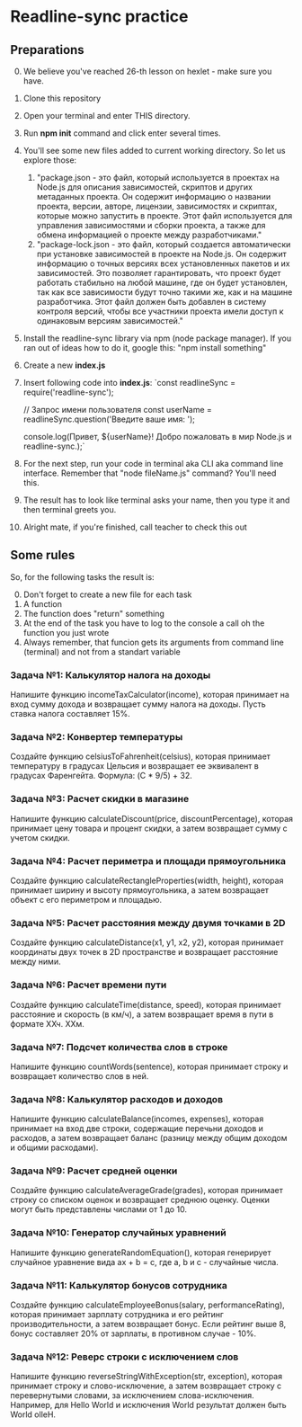 # Readline-sync practice

## Preparations
0. We believe you've reached 26-th lesson on hexlet - make sure you have.
1. Clone this repository
2. Open your terminal and enter THIS directory.
3. Run __npm init__ command and click enter several times.
4. You'll see some new files added to current working directory. So let us explore those: 
    1. "package.json - это файл, который используется в проектах на Node.js для описания зависимостей, скриптов и других метаданных проекта. Он содержит информацию о названии проекта, версии, авторе, лицензии, зависимостях и скриптах, которые можно запустить в проекте. Этот файл используется для управления зависимостями и сборки проекта, а также для обмена информацией о проекте между разработчиками."
    2. "package-lock.json - это файл, который создается автоматически при установке зависимостей в проекте на Node.js. Он содержит информацию о точных версиях всех установленных пакетов и их зависимостей. Это позволяет гарантировать, что проект будет работать стабильно на любой машине, где он будет установлен, так как все зависимости будут точно такими же, как и на машине разработчика. Этот файл должен быть добавлен в систему контроля версий, чтобы все участники проекта имели доступ к одинаковым версиям зависимостей."
5. Install the readline-sync library via npm (node package manager). If you ran out of ideas how to do it, google this: "npm install something"
6. Create a new __index.js__ 
7. Insert following code into __index.js__:
    `const readlineSync = require('readline-sync');

    // Запрос имени пользователя
    const userName = readlineSync.question('Введите ваше имя: ');

    console.log(Привет, ${userName}! Добро пожаловать в мир Node.js и readline-sync.);`

8. For the next step, run your code in terminal aka CLI aka command line interface. Remember that "node fileName.js" command? You'll need this.
9. The result has to look like terminal asks your name, then you type it and then terminal greets you.
10. Alright mate, if you're finished, call teacher to check this out

## Some rules
So, for the following tasks the result is:

0. Don't forget to create a new file for each task
1. A function
2. The function does "return" something
3. At the end of the task you have to log to the console a call oh the function you just wrote
4. Always remember, that funcion gets its arguments from command line (terminal) and not from a standart variable 

### Задача №1: Калькулятор налога на доходы

Напишите функцию incomeTaxCalculator(income), которая принимает на вход сумму дохода и возвращает сумму налога на доходы. Пусть ставка налога составляет 15%.

### Задача №2: Конвертер температуры

Создайте функцию celsiusToFahrenheit(celsius), которая принимает температуру в градусах Цельсия и возвращает ее эквивалент в градусах Фаренгейта. Формула: (C * 9/5) + 32.

### Задача №3: Расчет скидки в магазине

Напишите функцию calculateDiscount(price, discountPercentage), которая принимает цену товара и процент скидки, а затем возвращает сумму с учетом скидки.

### Задача №4: Расчет периметра и площади прямоугольника

Создайте функцию calculateRectangleProperties(width, height), которая принимает ширину и высоту прямоугольника, а затем возвращает объект с его периметром и площадью.

### Задача №5: Расчет расстояния между двумя точками в 2D

Создайте функцию calculateDistance(x1, y1, x2, y2), которая принимает координаты двух точек в 2D пространстве и возвращает расстояние между ними.

### Задача №6: Расчет времени пути

Создайте функцию calculateTime(distance, speed), которая принимает расстояние и скорость (в км/ч), а затем возвращает время в пути в формате ХХч. ХХм. 

### Задача №7: Подсчет количества слов в строке

Напишите функцию countWords(sentence), которая принимает строку и возвращает количество слов в ней.

### Задача №8: Калькулятор расходов и доходов

Напишите функцию calculateBalance(incomes, expenses), которая принимает на вход две строки, содержащие перечьни доходов и расходов, а затем возвращает баланс (разницу между общим доходом и общими расходами).

### Задача №9: Расчет средней оценки

Создайте функцию calculateAverageGrade(grades), которая принимает строку со списком оценок и возвращает среднюю оценку. Оценки могут быть представлены числами от 1 до 10.

 
### Задача №10: Генератор случайных уравнений

Напишите функцию generateRandomEquation(), которая генерирует случайное уравнение вида ax + b = c, где a, b и c - случайные числа.

### Задача №11: Калькулятор бонусов сотрудника

Создайте функцию calculateEmployeeBonus(salary, performanceRating), которая принимает зарплату сотрудника и его рейтинг производительности, а затем возвращает бонус. Если рейтинг выше 8, бонус составляет 20% от зарплаты, в противном случае - 10%.

### Задача №12: Реверс строки с исключением слов

Напишите функцию reverseStringWithException(str, exception), которая принимает строку и слово-исключение, а затем возвращает строку с перевернутыми словами, за исключением слова-исключения. Например, для Hello World и исключения World результат должен быть World olleH.